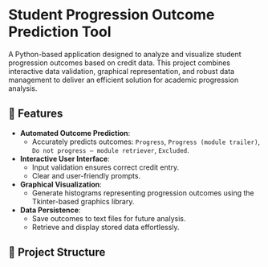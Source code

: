 # Student Progression Outcome Prediction Tool

A Python-based application designed to analyze and visualize student progression outcomes based on credit data. This project combines interactive data validation, graphical representation, and robust data management to deliver an efficient solution for academic progression analysis.

## 🚀 Features

- **Automated Outcome Prediction**:
  - Accurately predicts outcomes: `Progress`, `Progress (module trailer)`, `Do not progress – module retriever`, `Excluded`.
- **Interactive User Interface**:
  - Input validation ensures correct credit entry.
  - Clear and user-friendly prompts.
- **Graphical Visualization**:
  - Generate histograms representing progression outcomes using the Tkinter-based graphics library.
- **Data Persistence**:
  - Save outcomes to text files for future analysis.
  - Retrieve and display stored data effortlessly.

## 📂 Project Structure

